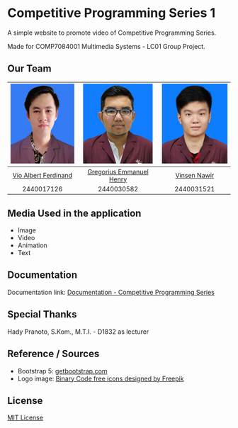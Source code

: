 # Competitive Programming Series 1

A simple website to promote video of Competitive Programming Series.

Made for COMP7084001 Multimedia Systems - LC01 Group Project.

## Our Team

|       <img src="/images/2440017126.jpeg" height="180px"/>      |       <img src="/images/2440030582.jpeg" height="180px"/>      |       <img src="/images/2440031521.jpeg" height="180px"/>      |
| :------------------------------------------------------------: | :------------------------------------------------------------: | :------------------------------------------------------------: |
|       [Vio Albert Ferdinand](https://github.com/VioAlbert)     |       [Gregorius Emmanuel Henry](https://github.com/jfcjaya)   |       [Vinsen Nawir](https://github.com/VinsenN)               |
|                     2440017126                                 |                     2440030582                                 |                           2440031521                           |

## Media Used in the application
- Image
- Video
- Animation
- Text

## Documentation
Documentation link: [Documentation - Competitive Programming Series](https://drive.google.com/file/d/1dcmbVXyVKTeeQ1mEo6YDtjvdbZCvoQnk/view?usp=sharing)

## Special Thanks

Hady Pranoto, S.Kom., M.T.I. - D1832 as lecturer

## Reference / Sources

- Bootstrap 5: [getbootstrap.com](https://getbootstrap.com/)
- Logo image: [Binary Code free icons designed by Freepik](https://www.flaticon.com/premium-icon/binary-code_2115955)

## License
[MIT License](LICENSE.md)
